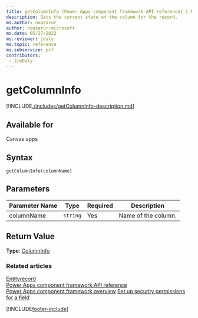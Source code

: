 ```yaml
---
title: getColumnInfo (Power Apps component framework API reference) | Microsoft Docs
description: Gets the current state of the column for the record.
ms.author: noazarur
author: noazarur-microsoft
ms.date: 05/27/2022
ms.reviewer: jdaly
ms.topic: reference
ms.subservice: pcf
contributors:
 - JimDaly
---
```


# getColumnInfo

[!INCLUDE[./includes/getColumnInfo-description.md](./includes/getcolumninfo-description.md)]

## Available for

Canvas apps

## Syntax

`getColumnInfo(columnName)`

## Parameters

| Parameter Name | Type     | Required | Description         |
| -------------- | -------- | -------- | ------------------- |
| columnName     | `string` | Yes      | Name of the column. |

## Return Value

**Type**: [ColumnInfo](./../columninfo.md)

### Related articles

[Entityrecord](../entityrecord.md)<br/>
[Power Apps component framework API reference](../../reference/index.md)<br/>
[Power Apps component framework overview](../../overview.md)
[Set up security permissions for a field](/power-platform/admin/set-up-security-permissions-field)

[!INCLUDE[footer-include](../../../../includes/footer-banner.md)]
